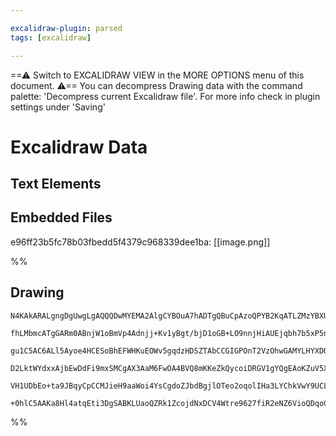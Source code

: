 ```yaml
---

excalidraw-plugin: parsed
tags: [excalidraw]

---
```

==⚠  Switch to EXCALIDRAW VIEW in the MORE OPTIONS menu of this document. ⚠== You can decompress Drawing data with the command palette: 'Decompress current Excalidraw file'. For more info check in plugin settings under 'Saving'


# Excalidraw Data
## Text Elements
## Embedded Files
e96ff23b5fc78b03fbedd5f4379c968339dee1ba: [[image.png]]

%%
## Drawing
```compressed-json
N4KAkARALgngDgUwgLgAQQQDwMYEMA2AlgCYBOuA7hADTgQBuCpAzoQPYB2KqATLZMzYBXUtiRoIACyhQ4zZAHoFAc0JRJQgEYA6bGwC2CgF7N6hbEcK4OCtptbErHALRY8RMpWdx8Q1TdIEfARcZgRmBShcZQUebQBWbR4aOiCEfQQOKGZuAG1wMFAwYogSbggAZRh4gC0ADQBxYgAZADYAQQAOAEkagEUAFiEAFQBRAHVhgCEU4shYRHLCfWik

fhLMbmcATgGARm0ABnjW1oBmVp4Adnjj+Kv1yBgt/bjD1oGB+LO9nnjHiAUEjqbh7b5xP5nTrbG63Pbws4AyQIQjKaTcKF8AqQazKYLcQ4A5hQUhsADWCAAwmx8GxSOUSdZmHBcIEsrMSppcNgycpSUIOMRqbT6RJGRxmazMlAOZAAGaEfD4CqwfESQQeWUQYmkinjYGSbhYubaknkhAqmBq9AasoA/lojjhHJoPYAtgs7BqZ6uw6E7EQPnCODdY

gu1C5AC6ALl5Ayoe4HCESoBhEFWHKuEOWv5gqdzHDSZTAbCCGIGPOnT2VzOhwGAMYLHYXDQ/wDjdYnAAcpwxEbDmdPgPLvWA4RmAARNJQMvcOUEMIAzTCQWjYIZLKF5P4AFCODEXAz8uumuHK5XAadHh7AZ+gFEDhkxPb+9sHmztDz/CLktRKBCcMIEQQU02ULUFWCBMJAQbZWjlOUeDOTR4jlbArk6TQBzlTQy2IFCBjOK5tmwWDOjOM5tmIBAE

D2LktWYdxxAjbEwDdFi9mxSMCgAX3AaM6FwOA4BVQ8mKKeZkQycoiDRGV1gYQgEAoKZuV5XMhRpOlygAYngvS5Q5CBsBENkoG6Gd9BVXUqU00V0G0vYaKcwzjNIUzzPSFSeSDAUNJFBlyAlFlTJckzpQ8/QADFFWVVUmO1Gk7QKIywqyCKrPNfViBBNBjUgVz3IsjKKUta0Es1eSCvCiyACVhEdZ1QUq1KzIsgB5T1vVBO9kqqtKLMizgoEi3B9E

VH1UDbEo+ta9JBqyCpCCMJieH9aaWoi4YsCgdoZJbdBgjlOTeo2oqolIHa3LYChkVwY9UCLHcTrc6r0lGQV2ium6QnuiBWVJKhmpe/r0k+gHhngeL1MMhjSSVOoMXiOJLmhd4/nk2GaXwABNDEryOVpjgGVpOhueSjDYAxuHEyB6AIIQmI44puKBwr0jq3z80A6H5L5EhFuW/tedIfmZzgbgpsgPniAAWTYKj3twTRgnur8fxKaXhS0tAaYgKYaV

+0hlC5AAKa8Hl4atqEti3DgSABKLUaoQZRk1ZcojdNxDCV4Wtre9627fiR2eNZ6VioQDqoGbLdixKWNRoQZ30xFjgwJ1gNMiVlXuBJBmAWwIhxbQPOEABDhE9z0h84DYQoAfJjS9D5K7AAKwQbBsgqCu4DlhWK+Vj9UDVsvku5aPGGGSn8GpgMFnisJgk75stWM4kDAhxY0Ee1931VhdR5NfBQh25fJ+n58lR48AWboCDwmp3juKAA==
```
%%